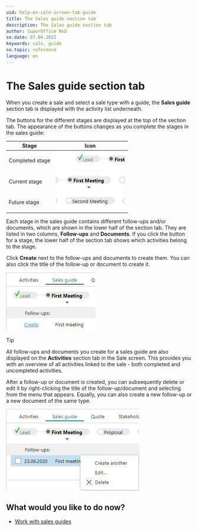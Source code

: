 ```yaml
---
uid: help-en-sale-screen-tab-guide
title: The Sales guide section tab
description: The Sales guide section tab
author: SuperOffice RnD
so.date: 07.04.2022
keywords: sale, guide
so.topic: reference
language: en
---
```


# The Sales guide section tab

When you create a sale and select a sale type with a guide, the **Sales guide** section tab is displayed with the activity list underneath.

The buttons for the different stages are displayed at the top of the section tab. The appearance of the buttons changes as you complete the stages in the sales guide:

| Stage | Icon |
|---|---|
| Completed stage | ![icon][img1] |
| Current stage | ![icon][img2] |
| Future stage | ![icon][img3] |

Each stage in the sales guide contains different follow-ups and/or documents, which are shown in the lower half of the section tab. They are listed in two columns, **Follow-ups** and **Documents**. If you click the button for a stage, the lower half of the section tab shows which activities belong to the stage.

Click **Create** next to the follow-ups and documents to create them. You can also click the title of the follow-up or document to create it.

![icon][img4]

> [!TIP]
> All follow-ups and documents you create for a sales guide are also displayed on the **Activities** section tab in the Sale screen. This provides you with an overview of all activities linked to the sale - both completed and uncompleted activities.

After a follow-up or document is created, you can subsequently delete or edit it by right-clicking the title of the follow-up/document and selecting from the menu that appears. Equally, you can also create a new follow-up or a new document of the same type.

![icon][img5]

## What would you like to do now?

* [Work with sales guides][1]

<!-- Referenced links -->
[1]: ../sales-guide/working-with-sales-guide.md

<!-- Referenced images -->
[img1]: media/completed-sale-stage.bmp
[img2]: media/current-sale-stage.bmp
[img3]: media/future-sale-stage.bmp
[img4]: media/create-button.bmp
[img5]: media/right-click.bmp
